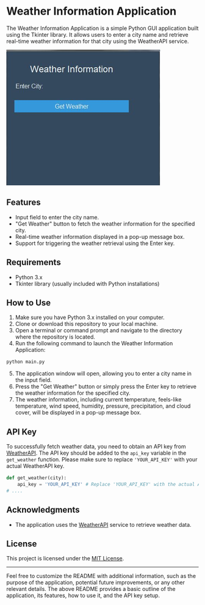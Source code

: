 # Weather Information Application

The Weather Information Application is a simple Python GUI application built using the Tkinter library. It allows users to enter a city name and retrieve real-time weather information for that city using the WeatherAPI service.

![Weather Information Application](screenshots.JPG)

## Features

- Input field to enter the city name.
- "Get Weather" button to fetch the weather information for the specified city.
- Real-time weather information displayed in a pop-up message box.
- Support for triggering the weather retrieval using the Enter key.

## Requirements

- Python 3.x
- Tkinter library (usually included with Python installations)

## How to Use

1. Make sure you have Python 3.x installed on your computer.
2. Clone or download this repository to your local machine.
3. Open a terminal or command prompt and navigate to the directory where the repository is located.
4. Run the following command to launch the Weather Information Application:
```bash
python main.py
```

5. The application window will open, allowing you to enter a city name in the input field.
6. Press the "Get Weather" button or simply press the Enter key to retrieve the weather information for the specified city.
7. The weather information, including current temperature, feels-like temperature, wind speed, humidity, pressure, precipitation, and cloud cover, will be displayed in a pop-up message box.

## API Key

To successfully fetch weather data, you need to obtain an API key from [WeatherAPI](https://weatherapi.com). The API key should be added to the `api_key` variable in the `get_weather` function. Please make sure to replace `'YOUR_API_KEY'` with your actual WeatherAPI key.
```python
def get_weather(city):
    api_key = 'YOUR_API_KEY' # Replace 'YOUR_API_KEY' with the actual API key from WeatherAPI
# ....
```

## Acknowledgments

- The application uses the [WeatherAPI](https://www.weatherapi.com/) service to retrieve weather data.

## License

This project is licensed under the [MIT License](LICENSE.txt).

---

Feel free to customize the README with additional information, such as the purpose of the application, potential future improvements, or any other relevant details. The above README provides a basic outline of the application, its features, how to use it, and the API key setup.


